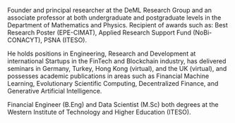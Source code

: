 Founder and principal researcher at the DeML Research Group and an associate professor at both undergraduate and postgraduate levels in the Department of Mathematics and Physics. Recipient of awards such as: Best Research Poster (EPE-CIMAT), Applied Research Support Fund (NoBi-CONACYT), PSNA (ITESO). 

He holds positions in Engineering, Research and Development at international Startups in the FinTech and Blockchain industry, has delivered seminars in Germany, Turkey, Hong Kong (virtual), and the UK (virtual), and possesses academic publications in areas such as Financial Machine Learning, Evolutionary Scientific Computing, Decentralized Finance, and Generative Artificial Intelligence. 

Financial Engineer (B.Eng) and Data Scientist (M.Sc) both degrees at the Western Institute of Technology and Higher Education (ITESO).